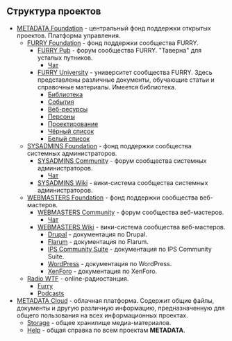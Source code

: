 ## Структура проектов

- [METADATA Foundation](https://metadata.foundation/) - центральный фонд поддержки открытых проектов. Платформа управления.
  - [FURRY Foundation](https://furry.foundation/) - фонд поддержки сообщества FURRY.
    - [FURRY Pub](https://furry.pub/) - форум сообщества FURRY. "Таверна" для усталых путников.
      - [Чат](https://chat.furry.pub/)
    - [FURRY University](https://furry.university/) - университет сообщества FURRY. Здесь представлены различные документы, обучающие статьи и справочные материалы. Имеется библиотека.
      - [Библиотека](https://library.furry.university/)
      - [События](https://event.furry.university/)
      - [Веб-ресурсы](https://web.furry.university/)
      - [Персоны](https://person.furry.university/)
      - [Проектирование](https://craft.furry.university/)
      - [Чёрный список](https://blacklist.furry.university/)
      - [Белый список](https://whitelist.furry.university/)
  - [SYSADMINS Foundation](https://sysadmins.foundation/) - фонд поддержки сообщества системных администраторов.
    - [SYSADMINS Community](https://sysadmins.community/) - форум сообщества системных администраторов.
      - [Чат](https://chat.sysadmins.community/)
    - [SYSADMINS Wiki](https://sysadmins.wiki/) - вики-система сообщества системных администраторов.
  - [WEBMASTERS Foundation](https://webmasters.foundation/) - фонд поддержки сообщества веб-мастеров.
    - [WEBMASTERS Community](https://webmasters.community/) - форум сообщества веб-мастеров.
      - [Чат](https://chat.webmasters.community/)
    - [WEBMASTERS Wiki](https://webmasters.wiki/) - вики-система сообщества веб-мастеров.
      - [Drupal](https://drupal.webmasters.wiki/) - документация по Drupal.
      - [Flarum](https://flarum.webmasters.wiki/) - документация по Flarum.
      - [IPS Community Suite](https://ips.webmasters.wiki/) - документация по IPS Community Suite.
      - [WordPress](https://wordpress.webmasters.wiki/) - документация по WordPress.
      - [XenForo](https://xenforo.webmasters.wiki/) - документация по XenForo.
  - [Radio WTF](https://radio.wtf/) - online-радиостанция.
    - [Furry](https://furry.radio.wtf/)
    - [Podcasts](https://podcast.radio.wtf/)
- [METADATA Cloud](https://metadata.cloud/) - облачная платформа. Содержит общие файлы, документы и другую различную информацию, предназначенную для общего пользования на всех информационных проектах.
  - [Storage](https://storage.metadata.cloud/) - общее хранилище медиа-материалов.
  - [Help](https://help.metadata.cloud/) - общая справка по всем проектам **METADATA**.